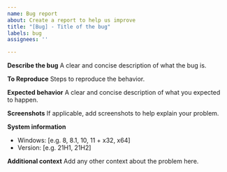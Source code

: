 ```yaml
---
name: Bug report
about: Create a report to help us improve
title: "[Bug] - Title of the bug"
labels: bug
assignees: ''

---
```


**Describe the bug**
A clear and concise description of what the bug is.

**To Reproduce**
Steps to reproduce the behavior.

**Expected behavior**
A clear and concise description of what you expected to happen.

**Screenshots**
If applicable, add screenshots to help explain your problem.

**System information**
 - Windows: [e.g. 8, 8.1, 10, 11 + x32, x64]
 - Version: [e.g. 21H1, 21H2]

**Additional context**
Add any other context about the problem here.
